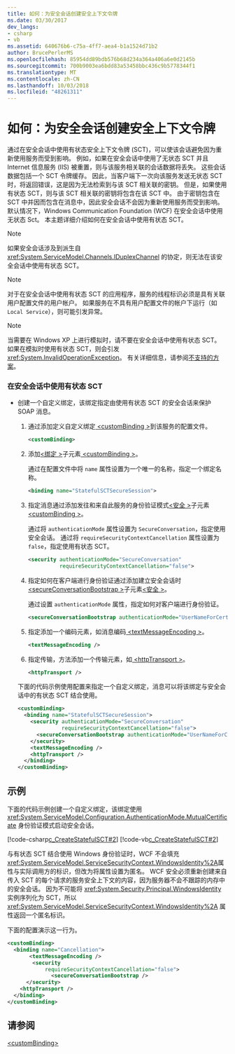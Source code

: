 ```yaml
---
title: 如何：为安全会话创建安全上下文令牌
ms.date: 03/30/2017
dev_langs:
- csharp
- vb
ms.assetid: 640676b6-c75a-4ff7-aea4-b1a1524d71b2
author: BrucePerlerMS
ms.openlocfilehash: 85954dd89bdb576b68d234a364a406a6e0d2145b
ms.sourcegitcommit: 700b9003ea6bdd83a53458bbc436c9b5778344f1
ms.translationtype: MT
ms.contentlocale: zh-CN
ms.lasthandoff: 10/03/2018
ms.locfileid: "48261311"
---
```

# <a name="how-to-create-a-security-context-token-for-a-secure-session"></a>如何：为安全会话创建安全上下文令牌
通过在安全会话中使用有状态安全上下文令牌 (SCT)，可以使该会话避免因为重新使用服务而受到影响。 例如，如果在安全会话中使用了无状态 SCT 并且 Internet 信息服务 (IIS) 被重置，则与该服务相关联的会话数据将丢失。 这些会话数据包括一个 SCT 令牌缓存。 因此，当客户端下一次向该服务发送无状态 SCT 时，将返回错误，这是因为无法检索到与该 SCT 相关联的密钥。 但是，如果使用有状态 SCT，则与该 SCT 相关联的密钥将包含在该 SCT 中。 由于密钥包含在 SCT 中并因而包含在消息中，因此安全会话不会因为重新使用服务而受到影响。 默认情况下，Windows Communication Foundation (WCF) 在安全会话中使用无状态 Sct。 本主题详细介绍如何在安全会话中使用有状态 SCT。  
  
> [!NOTE]
>  如果安全会话涉及到派生自 <xref:System.ServiceModel.Channels.IDuplexChannel> 的协定，则无法在该安全会话中使用有状态 SCT。  
  
> [!NOTE]
>  对于在安全会话中使用有状态 SCT 的应用程序，服务的线程标识必须是具有关联用户配置文件的用户帐户。 如果服务在不具有用户配置文件的帐户下运行（如 `Local Service`），则可能引发异常。  
  
> [!NOTE]
>  当需要在 Windows XP 上进行模拟时，请不要在安全会话中使用有状态 SCT。 如果在模拟时使用有状态 SCT，则会引发 <xref:System.InvalidOperationException>。 有关详细信息，请参阅[不支持的方案](../../../../docs/framework/wcf/feature-details/unsupported-scenarios.md)。  
  
### <a name="to-use-stateful-scts-in-a-secure-session"></a>在安全会话中使用有状态 SCT  
  
-   创建一个自定义绑定，该绑定指定由使用有状态 SCT 的安全会话来保护 SOAP 消息。  
  
    1.  通过添加定义自定义绑定[ \<customBinding >](../../../../docs/framework/configure-apps/file-schema/wcf/custombinding.md)到该服务的配置文件。  
  
        ```xml  
        <customBinding>  
        ```  
  
    2.  添加[\<绑定 >](../../../../docs/framework/misc/binding.md)子元素[ \<customBinding >](../../../../docs/framework/configure-apps/file-schema/wcf/custombinding.md)。  
  
         通过在配置文件中将 `name` 属性设置为一个唯一的名称，指定一个绑定名称。  
  
        ```xml  
        <binding name="StatefulSCTSecureSession">  
        ```  
  
    3.  指定消息通过添加发往和来自此服务的身份验证模式[\<安全 >](../../../../docs/framework/configure-apps/file-schema/wcf/security-of-custombinding.md)子元素[ \<customBinding >](../../../../docs/framework/configure-apps/file-schema/wcf/custombinding.md)。  
  
         通过将 `authenticationMode` 属性设置为 `SecureConversation`，指定使用安全会话。 通过将 `requireSecurityContextCancellation` 属性设置为 `false`，指定使用有状态 SCT。  
  
        ```xml  
        <security authenticationMode="SecureConversation"  
                  requireSecurityContextCancellation="false">  
        ```  
  
    4.  指定如何在客户端进行身份验证通过添加建立安全会话时[ \<secureConversationBootstrap >](../../../../docs/framework/configure-apps/file-schema/wcf/secureconversationbootstrap.md)子元素[\<安全 >](../../../../docs/framework/configure-apps/file-schema/wcf/security-of-custombinding.md)。  
  
         通过设置 `authenticationMode` 属性，指定如何对客户端进行身份验证。  
  
        ```xml  
        <secureConversationBootstrap authenticationMode="UserNameForCertificate" />  
        ```  
  
    5.  指定添加一个编码元素，如消息编码[ \<textMessageEncoding >](../../../../docs/framework/configure-apps/file-schema/wcf/textmessageencoding.md)。  
  
        ```xml  
        <textMessageEncoding />  
        ```  
  
    6.  指定传输，方法添加一个传输元素，如[ \<httpTransport >](../../../../docs/framework/configure-apps/file-schema/wcf/httptransport.md)。  
  
        ```xml  
        <httpTransport />  
        ```  
  
     下面的代码示例使用配置来指定一个自定义绑定，消息可以将该绑定与安全会话中的有状态 SCT 结合使用。  
  
    ```xml  
    <customBinding>  
      <binding name="StatefulSCTSecureSession">  
        <security authenticationMode="SecureConversation"  
                  requireSecurityContextCancellation="false">  
          <secureConversationBootstrap authenticationMode="UserNameForCertificate" />  
        </security>  
        <textMessageEncoding />  
        <httpTransport />  
      </binding>  
    </customBinding>  
    ```  
  
## <a name="example"></a>示例  
 下面的代码示例创建一个自定义绑定，该绑定使用 <xref:System.ServiceModel.Configuration.AuthenticationMode.MutualCertificate> 身份验证模式启动安全会话。  
  
 [!code-csharp[c_CreateStatefulSCT#2](../../../../samples/snippets/csharp/VS_Snippets_CFX/c_createstatefulsct/cs/secureservice.cs#2)]
 [!code-vb[c_CreateStatefulSCT#2](../../../../samples/snippets/visualbasic/VS_Snippets_CFX/c_createstatefulsct/vb/secureservice.vb#2)]  
  
 与有状态 SCT 结合使用 Windows 身份验证时，WCF 不会填充<xref:System.ServiceModel.ServiceSecurityContext.WindowsIdentity%2A>属性与实际调用方的标识，但改为将属性设置为匿名。 WCF 安全必须重新创建来自传入 SCT 的每个请求的服务安全上下文的内容，因为服务器不会不跟踪的内存中的安全会话。 因为不可能将 <xref:System.Security.Principal.WindowsIdentity> 实例序列化为 SCT，所以 <xref:System.ServiceModel.ServiceSecurityContext.WindowsIdentity%2A> 属性返回一个匿名标识。  
  
 下面的配置演示这一行为。  
  
```xml  
<customBinding>  
  <binding name="Cancellation">  
       <textMessageEncoding />  
        <security   
            requireSecurityContextCancellation="false">  
              <secureConversationBootstrap />  
      </security>  
    <httpTransport />  
  </binding>  
</customBinding>  
```  
  
## <a name="see-also"></a>请参阅  
 [\<customBinding>](../../../../docs/framework/configure-apps/file-schema/wcf/custombinding.md)

